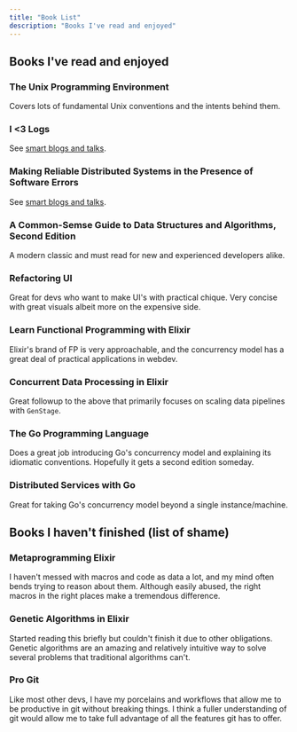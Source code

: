 ```yaml
---
title: "Book List"
description: "Books I've read and enjoyed"
---
```

## Books I've read and enjoyed

### The Unix Programming Environment
Covers lots of fundamental Unix conventions and the intents behind them.

### I <3 Logs
See [smart blogs and talks](./smart-blogs-and-talks.md#i-❤️-logs-by-jay-kreps).

### Making Reliable Distributed Systems in the Presence of Software Errors
See [smart blogs and talks](./smart-blogs-and-talks.md#making-reliable-distributed-systems-in-the-presence-of-software-errors-by-joe-armstrong).

### A Common-Semse Guide to Data Structures and Algorithms, Second Edition
A modern classic and must read for new and experienced developers alike.

### Refactoring UI
Great for devs who want to make UI's with practical chique. Very concise with great visuals albeit more on the expensive side.

### Learn Functional Programming with Elixir
Elixir's brand of FP is very approachable, and the concurrency model has a great deal of practical applications in webdev.

### Concurrent Data Processing in Elixir
Great followup to the above that primarily focuses on scaling data pipelines with `GenStage`.

### The Go Programming Language
Does a great job introducing Go's concurrency model and explaining its idiomatic conventions. Hopefully it gets a second edition someday.

### Distributed Services with Go
Great for taking Go's concurrency model beyond a single instance/machine.

## Books I haven't finished (list of shame)

### Metaprogramming Elixir
I haven't messed with macros and code as data a lot, and my mind often bends trying to reason about them. Although easily abused, the right macros in the right places make a tremendous difference.

### Genetic Algorithms in Elixir
Started reading this briefly but couldn't finish it due to other obligations. Genetic algorithms are an amazing and relatively intuitive way to solve several problems that traditional algorithms can't.

### Pro Git
Like most other devs, I have my porcelains and workflows that allow me to be productive in git without breaking things. I think a fuller understanding of git would allow me to take full advantage of all the features git has to offer.
